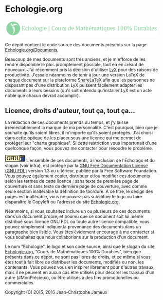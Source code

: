 # Echologie.org

![Slogan](https://github.com/Echologie/Echologie.org/raw/master/Media/Slogan.gif)

Ce dépôt contient le code source des documents présents sur la page [Echologie.org/Documents](http://Echologie.org/Documents).

Beaucoup de mes documents sont très anciens, et je m'efforce de les rendre disponible le plus promptement possible, tout en en créant de nouveaux. J'ai récemment pris la décision d'utiliser [LyX](www.lyx.org) pour des raisons de productivité. J'essaie néanmoins de tenir à jour une version LaTeX de chaque document sur la plateforme [ShareLaTeX](https://fr.sharelatex.com/project/58024c7f05ce96966cde4697) afin que les personnes ne disposant pas d'une distribution LyX puissent facilement adapter les documents à leurs besoins (qu'il soit entendu qu'installer LyX est un acte noble que chacun devrait accomplir).

## Licence, droits d'auteur, tout ça, tout ça...

La rédaction de ces documents prends du temps, et j'y laisse irrémédiablement la marque de ma personnalité. C'est pourquoi, bien que je souhaite qu'ils soient libres, il m'importe qu'ils soient protégés. J'ai choisi dans cette optique de les placer sous une licence qui me permet de protéger leur "charte graphique". Si cette restriction vous importunait d'une quelconque façon, vous pouvez me contacter pour résoudre le problème.

![Logo GFDL](https://github.com/Echologie/Echologie.org/raw/master/Media/gfdl-logo-tiny.png) L'ensemble de ces documents, à l'exclusion de l'Echologo et du slogan (voir infra), est protégé par la [GNU Free Documentation License (GNU FDL)](http://www.gnu.org/licenses/fdl.html) version 1.3 ou ultérieur, publiée par la Free Software Foundation. Vous pouvez également copier, distribuer et/ou modifier ces documents selon les termes de cette licence ; sans texte de première page de couverture et sans texte de dernière page de couverture, avec comme seule section inaltérable la définition de \bordure. A ce titre, le design des pages est inaltérable, vous ne pouvez pas substituer le logo ou faire disparaître le Copyleft ou l'adresse du site [Echologie.org](http://Echologie.org).

Néanmoins, si vous souhaitez inclure un ou plusieurs de ces documents dans un document propre, et pourvu que ce document soit lui même distribué sous licence GNU FDL ou toute autre licence compatible, vous pouvez simplement indiquer la provenance des documents dans un paragraphe bien lisible. Vous êtes évidement encouragé à me contacter si vous souhaitez que nous collaborions sur la production d'un document.

Le nom "Echologie", le logo et son code source, ainsi que le slogan du site [Echologie.org](http://Echologie.org), "Cours de Mathématiques 100% Durables", bien que présents dans ce dépot, ne sont pas libres de droits, et ce même si vous êtes tout à fait libre de distribuer les documents, modifiés ou non, les contenants. Vous pouvez vous en inspirer librement pour d'autres travaux, mais il ne peuvent en aucun cas être utilisés pour décorer les travaux d'un autre (#MonPrécieux), ou être utilisés à des fins promotionelles ou commerciales.

Copyright (C) 2015, 2016
Jean-Christophe Jameux

